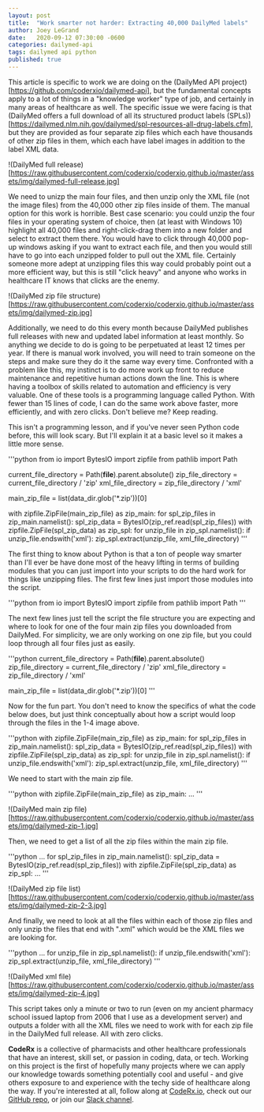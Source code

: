 ```yaml
---
layout: post
title:  "Work smarter not harder: Extracting 40,000 DailyMed labels"
author: Joey LeGrand
date:   2020-09-12 07:30:00 -0600
categories: dailymed-api
tags: dailymed api python
published: true
---
```

This article is specific to work we are doing on the (DailyMed API project)[https://github.com/coderxio/dailymed-api], but the fundamental concepts apply to a lot of things in a "knowledge worker" type of job, and certainly in many areas of healthcare as well. The specific issue we were facing is that (DailyMed offers a full download of all its structured product labels (SPLs))[https://dailymed.nlm.nih.gov/dailymed/spl-resources-all-drug-labels.cfm], but they are provided as four separate zip files which each have thousands of other zip files in them, which each have label images in addition to the label XML data.

!(DailyMed full release)[https://raw.githubusercontent.com/coderxio/coderxio.github.io/master/assets/img/dailymed-full-release.jpg]

We need to unizp the main four files, and then unzip only the XML file (not the image files) from the 40,000 other zip files inside of them. The manual option for this work is horrible. Best case scenario: you could unzip the four files in your operating system of choice, then (at least with Windows 10) highlight all 40,000 files and right-click-drag them into a new folder and select to extract them there. You would have to click through 40,000 pop-up windows asking if you want to extract each file, and then you would still have to go into each unzipped folder to pull out the XML file. Certainly someone more adept at unzipping files this way could probably point out a more efficient way, but this is still "click heavy" and anyone who works in healthcare IT knows that clicks are the enemy.

!(DailyMed zip file structure)[https://raw.githubusercontent.com/coderxio/coderxio.github.io/master/assets/img/dailymed-zip.jpg]

Additionally, we need to do this every month because DailyMed publishes full releases with new and updated label information at least monthly.  So anything we decide to do is going to be perpetuated at least 12 times per year. If there is manual work involved, you will need to train someone on the steps and make sure they do it the same way every time. Confronted with a problem like this, my instinct is to do more work up front to reduce maintenance and repetitive human actions down the line. This is where having a toolbox of skills related to automation and efficiency is very valuable. One of these tools is a programming language called Python. With fewer than 15 lines of code, I can do the same work above faster, more efficiently, and with zero clicks. Don't believe me? Keep reading.

This isn't a programming lesson, and if you've never seen Python code before, this will look scary. But I'll explain it at a basic level so it makes a little more sense.

'''python
from io import BytesIO
import zipfile
from pathlib import Path

current_file_directory = Path(__file__).parent.absolute()
zip_file_directory = current_file_directory / 'zip'
xml_file_directory = zip_file_directory / 'xml'

main_zip_file = list(data_dir.glob('*.zip'))[0]

with zipfile.ZipFile(main_zip_file) as zip_main:
    for spl_zip_files in zip_main.namelist():
        spl_zip_data = BytesIO(zip_ref.read(spl_zip_files))
        with zipfile.ZipFile(spl_zip_data) as zip_spl:
            for unzip_file in zip_spl.namelist():
                if unzip_file.endswith('xml'):
                    zip_spl.extract(unzip_file, xml_file_directory)
'''

The first thing to know about Python is that a ton of people way smarter than I'll ever be have done most of the heavy lifting in terms of building modules that you can just import into your scripts to do the hard work for things like unzipping files.  The first few lines just import those modules into the script.

'''python
from io import BytesIO
import zipfile
from pathlib import Path
'''

The next few lines just tell the script the file structure you are expecting and where to look for one of the four main zip files you downloaded from DailyMed. For simplicity, we are only working on one zip file, but you could loop through all four files just as easily.

'''python
current_file_directory = Path(__file__).parent.absolute()
zip_file_directory = current_file_directory / 'zip'
xml_file_directory = zip_file_directory / 'xml'

main_zip_file = list(data_dir.glob('*.zip'))[0]
'''

Now for the fun part. You don't need to know the specifics of what the code below does, but just think conceptually about how a script would loop through the files in the 1-4 image above.

'''python
with zipfile.ZipFile(main_zip_file) as zip_main:
    for spl_zip_files in zip_main.namelist():
        spl_zip_data = BytesIO(zip_ref.read(spl_zip_files))
        with zipfile.ZipFile(spl_zip_data) as zip_spl:
            for unzip_file in zip_spl.namelist():
                if unzip_file.endswith('xml'):
                    zip_spl.extract(unzip_file, xml_file_directory)
'''

We need to start with the main zip file.

'''python
with zipfile.ZipFile(main_zip_file) as zip_main:
...
'''

!(DailyMed main zip file)[https://raw.githubusercontent.com/coderxio/coderxio.github.io/master/assets/img/dailymed-zip-1.jpg]

Then, we need to get a list of all the zip files within the main zip file.

'''python
...
    for spl_zip_files in zip_main.namelist():
        spl_zip_data = BytesIO(zip_ref.read(spl_zip_files))
        with zipfile.ZipFile(spl_zip_data) as zip_spl:
...
'''

!(DailyMed zip file list)[https://raw.githubusercontent.com/coderxio/coderxio.github.io/master/assets/img/dailymed-zip-2-3.jpg]

And finally, we need to look at all the files within each of those zip files and only unzip the files that end with ".xml" which would be the XML files we are looking for.

'''python
...
            for unzip_file in zip_spl.namelist():
                if unzip_file.endswith('xml'):
                    zip_spl.extract(unzip_file, xml_file_directory)
'''

!(DailyMed xml file)[https://raw.githubusercontent.com/coderxio/coderxio.github.io/master/assets/img/dailymed-zip-4.jpg]

This script takes only a minute or two to run (even on my ancient pharmacy school issued laptop from 2006 that I use as a development server) and outputs a folder with all the XML files we need to work with for each zip file in the DailyMed full release. All with zero clicks.

**CodeRx** is a collective of pharmacists and other healthcare professionals that have an interest, skill set, or passion in coding, data, or tech. Working on this project is the first of hopefully many projects where we can apply our knowledge towards something potentially cool and useful - and give others exposure to and experience with the techy side of healthcare along the way. If you're interested at all, follow along at [CodeRx.io](https://coderx.io/), check out our [GitHub repo](https://github.com/coderxio/dailymed-api), or join our [Slack channel](https://coderx.slack.com/).
